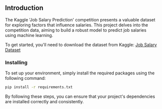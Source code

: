 ## Introduction

The Kaggle 'Job Salary Prediction' competition presents a valuable dataset for exploring factors that influence salaries. This project delves into the competition data, aiming to build a robust model to predict job salaries using machine learning.

To get started, you'll need to download the dataset from Kaggle: [Job Salary Dataset](https://www.kaggle.com/c/job-salary-prediction/data) 

### Installing

To set up your environment, simply install the required packages using the following command:

```bash
pip install -r requirements.txt
```

By following these steps, you can ensure that your project's dependencies are installed correctly and consistently.
